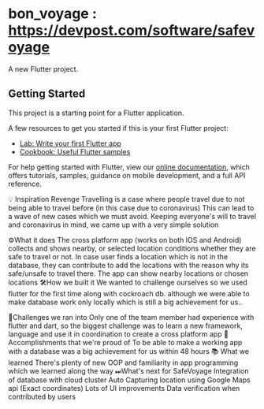 # bon_voyage : https://devpost.com/software/safevoyage

A new Flutter project.

## Getting Started

This project is a starting point for a Flutter application.

A few resources to get you started if this is your first Flutter project:

- [Lab: Write your first Flutter app](https://flutter.dev/docs/get-started/codelab)
- [Cookbook: Useful Flutter samples](https://flutter.dev/docs/cookbook)

For help getting started with Flutter, view our
[online documentation](https://flutter.dev/docs), which offers tutorials,
samples, guidance on mobile development, and a full API reference.

💡 Inspiration
Revenge Travelling is a case where people travel due to not being able to travel before (in this case due to coronavirus) This can lead to a wave of new cases which we must avoid. Keeping everyone's will to travel and coronavirus in mind, we came up with a very simple solution

⚙What it does
The cross platform app (works on both IOS and Android) collects and shows nearby, or selected location conditions whether they are safe to travel or not.
In case user finds a location which is not in the database, they can contribute to add the locations with the reason why its safe/unsafe to travel there.
The app can show nearby locations or chosen locations
🛠How we built it
We wanted to challenge ourselves so we used flutter for the first time along with cockroach db. although we were able to make database work only locally which is still a big achievement for us..

💪Challenges we ran into
Only one of the team member had experience with flutter and dart, so the biggest challenge was to learn a new framework, language and use it in coordination to create a cross platform app
📌Accomplishments that we're proud of
To be able to make a working app with a database was a big achievement for us within 48 hours
📚 What we learned
There's plenty of new OOP and familiarity in app programming which we learned along the way
⏭What's next for SafeVoyage
Integration of database with cloud cluster
Auto Capturing location using Google Maps api (Exact coordinates)
Lots of UI improvements
Data verification when contributed by users
